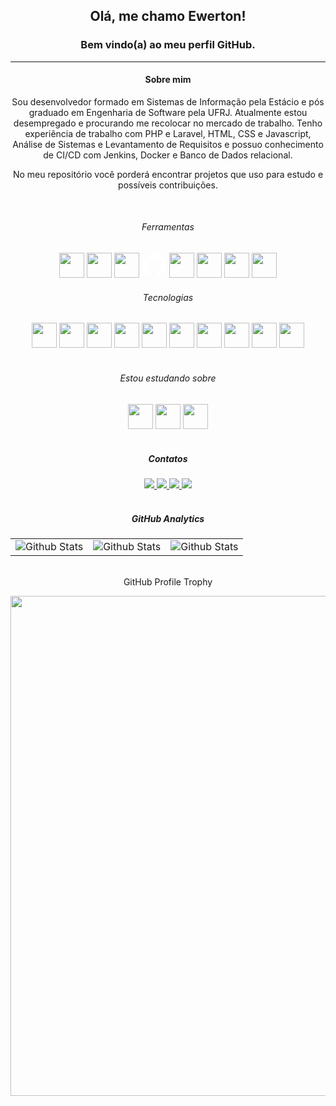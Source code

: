 <div align='center'>
    <h2>Olá, me chamo Ewerton!</h2>
    <h3>Bem vindo(a) ao meu perfil GitHub.</h3>
</div>

<hr>

<div align='center'>
    <h4>Sobre mim</h4>
    <p>
        Sou desenvolvedor formado em Sistemas de Informação pela Estácio e pós graduado em Engenharia de Software pela UFRJ. Atualmente estou desempregado e procurando me recolocar no mercado de trabalho. Tenho experiência de trabalho com PHP e Laravel, HTML, CSS e Javascript, Análise de Sistemas e Levantamento de Requisitos e possuo conhecimento de CI/CD com Jenkins, Docker e Banco de Dados relacional.
    </p>
    <p>No meu repositório você porderá encontrar projetos que uso para estudo e possíveis contribuições.</p>
</div>

<br>

<div align='center'>
    <h6>Ferramentas</h6>
    <img loading="lazy" src="https://cdn.jsdelivr.net/gh/devicons/devicon/icons/linux/linux-original.svg" width="40" height="40"/>
    <img loading="lazy" src="https://cdn.jsdelivr.net/gh/devicons/devicon/icons/vscode/vscode-original.svg" width="40" height="40"/>
    <img loading="lazy" src="https://cdn.jsdelivr.net/gh/devicons/devicon/icons/git/git-original.svg" width="40" height="40"/>
    <svg viewBox="0 0 128 128"  width="40" height="40">
<g fill="#FFFFFF"><path fill-rule="evenodd" clip-rule="evenodd" d="M64 5.103c-33.347 0-60.388 27.035-60.388 60.388 0 26.682 17.303 49.317 41.297 57.303 3.017.56 4.125-1.31 4.125-2.905 0-1.44-.056-6.197-.082-11.243-16.8 3.653-20.345-7.125-20.345-7.125-2.747-6.98-6.705-8.836-6.705-8.836-5.48-3.748.413-3.67.413-3.67 6.063.425 9.257 6.223 9.257 6.223 5.386 9.23 14.127 6.562 17.573 5.02.542-3.903 2.107-6.568 3.834-8.076-13.413-1.525-27.514-6.704-27.514-29.843 0-6.593 2.36-11.98 6.223-16.21-.628-1.52-2.695-7.662.584-15.98 0 0 5.07-1.623 16.61 6.19C53.7 35 58.867 34.327 64 34.304c5.13.023 10.3.694 15.127 2.033 11.526-7.813 16.59-6.19 16.59-6.19 3.287 8.317 1.22 14.46.593 15.98 3.872 4.23 6.215 9.617 6.215 16.21 0 23.194-14.127 28.3-27.574 29.796 2.167 1.874 4.097 5.55 4.097 11.183 0 8.08-.07 14.583-.07 16.572 0 1.607 1.088 3.49 4.148 2.897 23.98-7.994 41.263-30.622 41.263-57.294C124.388 32.14 97.35 5.104 64 5.104z"></path><path d="M26.484 91.806c-.133.3-.605.39-1.035.185-.44-.196-.685-.605-.543-.906.13-.31.603-.395 1.04-.188.44.197.69.61.537.91zm2.446 2.729c-.287.267-.85.143-1.232-.28-.396-.42-.47-.983-.177-1.254.298-.266.844-.14 1.24.28.394.426.472.984.17 1.255zM31.312 98.012c-.37.258-.976.017-1.35-.52-.37-.538-.37-1.183.01-1.44.373-.258.97-.025 1.35.507.368.545.368 1.19-.01 1.452zm3.261 3.361c-.33.365-1.036.267-1.552-.23-.527-.487-.674-1.18-.343-1.544.336-.366 1.045-.264 1.564.23.527.486.686 1.18.333 1.543zm4.5 1.951c-.147.473-.825.688-1.51.486-.683-.207-1.13-.76-.99-1.238.14-.477.823-.7 1.512-.485.683.206 1.13.756.988 1.237zm4.943.361c.017.498-.563.91-1.28.92-.723.017-1.308-.387-1.315-.877 0-.503.568-.91 1.29-.924.717-.013 1.306.387 1.306.88zm4.598-.782c.086.485-.413.984-1.126 1.117-.7.13-1.35-.172-1.44-.653-.086-.498.422-.997 1.122-1.126.714-.123 1.354.17 1.444.663zm0 0"></path></g>
</svg>
    <img loading="lazy" src="https://cdn.jsdelivr.net/gh/devicons/devicon/icons/gitlab/gitlab-original.svg" width="40" height="40"/>
    <img loading="lazy" src="https://cdn.jsdelivr.net/gh/devicons/devicon/icons/composer/composer-original.svg" width="40" height="40" />
    <img loading="lazy" src="https://cdn.jsdelivr.net/gh/devicons/devicon/icons/docker/docker-original.svg" width="40" height="40"/>
    <img loading="lazy" src="https://cdn.jsdelivr.net/gh/devicons/devicon/icons/jenkins/jenkins-original.svg" width="40" height="40" />
    <h6>Tecnologias</h6>
    <img loading="lazy" src="https://cdn.jsdelivr.net/gh/devicons/devicon/icons/html5/html5-original.svg" width="40" height="40"/>
    <img loading="lazy" src="https://cdn.jsdelivr.net/gh/devicons/devicon/icons/css3/css3-original.svg" width="40" height="40"/>
    <img loading="lazy" src="https://cdn.jsdelivr.net/gh/devicons/devicon/icons/javascript/javascript-original.svg" width="40" height="40"/>
    <img loading="lazy" src="https://cdn.jsdelivr.net/gh/devicons/devicon/icons/bootstrap/bootstrap-original.svg" width="40" height="40" />
    <img loading="lazy" src="https://cdn.jsdelivr.net/gh/devicons/devicon/icons/tailwindcss/tailwindcss-plain.svg" width="40" height="40"/>
    <img loading="lazy" src="https://cdn.jsdelivr.net/gh/devicons/devicon/icons/php/php-original.svg" width="40" height="40"/>
    <img loading="lazy" src="https://cdn.jsdelivr.net/gh/devicons/devicon/icons/laravel/laravel-plain.svg" width="40" height="40"/>
    <img loading="lazy" src="https://cdn.jsdelivr.net/gh/devicons/devicon/icons/mysql/mysql-original.svg" width="40" height="40"/>
    <img loading="lazy" src="https://cdn.jsdelivr.net/gh/devicons/devicon/icons/postgresql/postgresql-original.svg" width="40" height="40" />
    <img loading="lazy" src="https://cdn.jsdelivr.net/gh/devicons/devicon/icons/redis/redis-original.svg" width="40" height="40"/>
</div>

<br>

<div align='center'>
    <h6>Estou estudando sobre</h6>
    <img loading="lazy" src="https://cdn.jsdelivr.net/gh/devicons/devicon/icons/typescript/typescript-original.svg" width="40" height="40" />
    <img loading="lazy" src="https://cdn.jsdelivr.net/gh/devicons/devicon/icons/nodejs/nodejs-original.svg" width="40" height="40" />
    <img loading="lazy" src="https://cdn.jsdelivr.net/gh/devicons/devicon/icons/python/python-original.svg" width="40" height="40" />
</div>

<br>

<div align='center'>
<h5>Contatos</h5>
    <a href="https://www.linkedin.com/in/ewertonmotta/" target="_blank">
        <img loading="lazy" src="https://img.shields.io/badge/-LinkedIn-%230077B5?style=for-the-badge&logo=linkedin&logoColor=white" target="_blank">
    </a>
    <a href="https://instagram.com/ewerton.dev/" target="_blank">
        <img loading="lazy" src="https://img.shields.io/badge/-Instagram-%23E4405F?style=for-the-badge&logo=instagram&logoColor=white" target="_blank">
    </a>
    <a href = "mailto:contato@ewerton.dev">
        <img loading="lazy" src="https://img.shields.io/badge/Email-D14836?style=for-the-badge&logo=maildotru&logoColor=white" target="_blank">
    </a>
    <a href = "https://wa.me/21979945945">
        <img loading="lazy" src="https://img.shields.io/badge/whatsapp-25d366?style=for-the-badge&logo=whatsapp&logoColor=white" target="_blank">
    </a>
</div>

<br>

<div align='center'>
<h5>GitHub Analytics</h5>
<table border='0'>
  <tr>
    <td>
      <img
        align="center"
        src="https://github-readme-stats.vercel.app/api?username=ewertonmotta&theme=dark&hide_border=false&include_all_commits=true"
        alt="Github Stats"
      />
    </td>
    <td>
      <img
        align="center"
        src="https://github-readme-stats.vercel.app/api/top-langs/?username=ewertonmotta&theme=dark&hide_border=false&include_all_commits=true&count_private=true&layout=compact"
        alt="Github Stats"
      />
    </td>
    <td>
      <img
        align="center"
        src="https://github-readme-streak-stats.herokuapp.com/?user=ewertonmotta&theme=dark&hide_border=false"
        alt="Github Stats"
      />
    </td>
  </tr>
</table>
</div>

<br>

<div align='center'>
GitHub Profile Trophy

<p align="center">
  <a
    href="https://github.com/ryo-ma/github-profile-trophy"
    title="repositório de troféus"
  >
    <img
      width="800"
      src="https://github-profile-trophy.vercel.app/?username=ewertonmotta&column=8&theme=darkhub&no-frame=true&no-bg=true"
    />
  </a>
</p>
</div>
